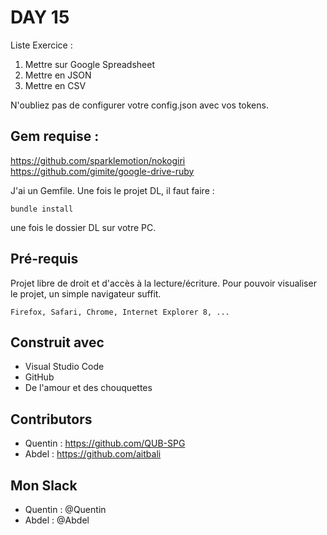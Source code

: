 # DAY 15
Liste Exercice :
1. Mettre sur Google Spreadsheet
2. Mettre en JSON
3. Mettre en CSV

N'oubliez pas de configurer votre config.json avec vos tokens.

## Gem requise :
https://github.com/sparklemotion/nokogiri
https://github.com/gimite/google-drive-ruby

J'ai un Gemfile. Une fois le projet DL, il faut faire : 
```
bundle install
```
une fois le dossier DL sur votre PC. 

## Pré-requis

Projet libre de droit et d'accès à la lecture/écriture. 
Pour pouvoir visualiser le projet, un simple navigateur suffit.


```
Firefox, Safari, Chrome, Internet Explorer 8, ...
```

## Construit avec

* Visual Studio Code
* GitHub
* De l'amour et des chouquettes


## Contributors

* Quentin : https://github.com/QUB-SPG
* Abdel : https://github.com/aitbali

## Mon Slack

* Quentin : @Quentin
* Abdel : @Abdel


